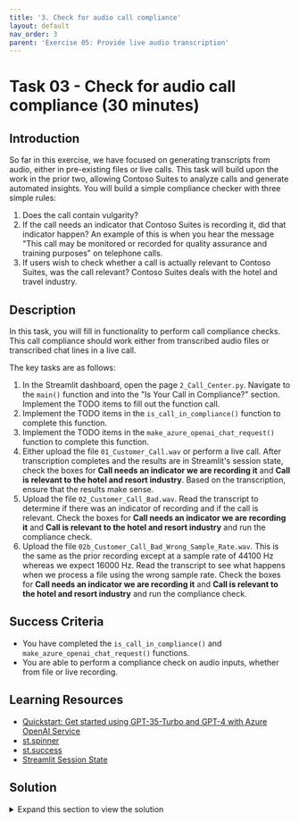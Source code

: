 ```yaml
---
title: '3. Check for audio call compliance'
layout: default
nav_order: 3
parent: 'Exercise 05: Provide live audio transcription'
---
```


# Task 03 - Check for audio call compliance (30 minutes)

## Introduction

So far in this exercise, we have focused on generating transcripts from audio, either in pre-existing files or live calls. This task will build upon the work in the prior two, allowing Contoso Suites to analyze calls and generate automated insights. You will build a simple compliance checker with three simple rules:

1. Does the call contain vulgarity?
2. If the call needs an indicator that Contoso Suites is recording it, did that indicator happen? An example of this is when you hear the message "This call may be monitored or recorded for quality assurance and training purposes" on telephone calls.
3. If users wish to check whether a call is actually relevant to Contoso Suites, was the call relevant? Contoso Suites deals with the hotel and travel industry.

## Description

In this task, you will fill in functionality to perform call compliance checks. This call compliance should work either from transcribed audio files or transcribed chat lines in a live call.

The key tasks are as follows:

1. In the Streamlit dashboard, open the page `2_Call_Center.py`. Navigate to the `main()` function and into the "Is Your Call in Compliance?" section. Implement the TODO items to fill out the function call.
2. Implement the TODO items in the `is_call_in_compliance()` function to complete this function.
3. Implement the TODO items in the `make_azure_openai_chat_request()` function to complete this function.
4. Either upload the file `01_Customer_Call.wav` or perform a live call. After transcription completes and the results are in Streamlit's session state, check the boxes for **Call needs an indicator we are recording it** and **Call is relevant to the hotel and resort industry**. Based on the transcription, ensure that the results make sense.
5. Upload the file `02_Customer_Call_Bad.wav`. Read the transcript to determine if there was an indicator of recording and if the call is relevant. Check the boxes for **Call needs an indicator we are recording it** and **Call is relevant to the hotel and resort industry** and run the compliance check.
6. Upload the file `02b_Customer_Call_Bad_Wrong_Sample_Rate.wav`. This is the same as the prior recording except at a sample rate of 44100 Hz whereas we expect 16000 Hz. Read the transcript to see what happens when we process a file using the wrong sample rate. Check the boxes for **Call needs an indicator we are recording it** and **Call is relevant to the hotel and resort industry** and run the compliance check.

## Success Criteria

- You have completed the `is_call_in_compliance()` and `make_azure_openai_chat_request()` functions.
- You are able to perform a compliance check on audio inputs, whether from file or live recording.

## Learning Resources

- [Quickstart: Get started using GPT-35-Turbo and GPT-4 with Azure OpenAI Service](https://learn.microsoft.com/azure/ai-services/openai/chatgpt-quickstart?tabs=command-line%2Cpython&pivots=programming-language-python)
- [st.spinner](https://docs.streamlit.io/library/api-reference/status/st.spinner)
- [st.success](https://docs.streamlit.io/library/api-reference/status/st.success)
- [Streamlit Session State](https://docs.streamlit.io/library/api-reference/session-state)

## Solution

<details markdown="block">
<summary>Expand this section to view the solution</summary>

- The code to implement the "Is Your Call in Compliance?" section in the `main()` function is as follows:

    ```python
    include_recording_message = st.checkbox("Call needs an indicator we are recording it")
    is_relevant_to_topic = st.checkbox("Call is relevant to the hotel and resort industry")

    if st.button("Check for Compliance"):
        with st.spinner("Checking for compliance..."):
            if 'file_transcription_results' in st.session_state:
                call_contents = st.session_state.file_transcription_results
            elif 'transcription_results' in st.session_state:
                call_contents = st.session_state.transcription_results
            else:
                st.write("Please upload an audio file or record a call before checking for compliance.")
            if call_contents is not None:
                compliance_results = is_call_in_compliance(call_contents, include_recording_message, is_relevant_to_topic)
                st.write(compliance_results)
        st.success("Compliance check complete!")
    ```

- The `is_call_in_compliance()` function converts the list of transcription strings into a single message. Then, based on whether the user has checked either (or both) of the two boxes, it builds out prompt template addenda for the system prompt. It then calls `make_azure_openai_chat_request()` with that prompt and the call contents message.
  - The code for the completed `is_call_in_compliance()` function is as follows:

    ```python
    joined_call_contents = ' '.join(call_contents)
    if include_recording_message:
        include_recording_message_text = "2. Was the caller aware that the call was being recorded?"
    else:
        include_recording_message_text = ""

    if is_relevant_to_topic:
        is_relevant_to_topic_text = "3. Was the call relevant to the hotel and resort industry?"
    else:
        is_relevant_to_topic_text = ""

    system = f"""
        You are an automated analysis system for Contoso Suites. Contoso Suites is a luxury hotel and resort chain with locations
        in a variety of Caribbean nations and territories.
        
        You are analyzing a call for relevance and compliance.

        You will only answer the following questions based on the call contents:
        1. Was there vulgarity on the call?
        {include_recording_message_text}
        {is_relevant_to_topic_text}
    """

    response = make_azure_openai_chat_request(system, joined_call_contents)
    return response.choices[0].message.content
    ```

- The `make_azure_openai_chat_request()` function connects to the Azure OpenAI client and builds a chat completion containing two messages: a system message telling the GPT deployment about its role, and a user message with the transcribed audio contents.
  - The code for the completed `make_azure_openai_chat_request()` function is as follows:

    ```python
    # Create an Azure OpenAI client.
    client = openai.AzureOpenAI(
        base_url=f"{aoai_endpoint}/openai/deployments/{deployment_name}/",
        api_key=aoai_api_key,
        api_version="2023-12-01-preview"
    )

    # Create and return a new chat completion request
    return client.chat.completions.create(
        model=deployment_name,
        messages=[
            {"role": "system", "content": system},
            {"role": "user", "content": call_contents}
        ],
    )
    ```

</details>
